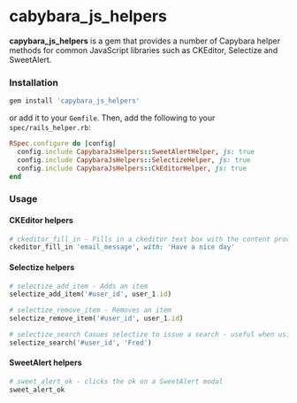 # cabybara_js_helpers

**capybara_js_helpers** is a gem that provides a number of Capybara helper methods for common JavaScript libraries such
as CKEditor, Selectize and SweetAlert.

### Installation
```bash
gem install 'capybara_js_helpers'
```

or add it to your `Gemfile`. Then, add the following to your `spec/rails_helper.rb`:

```ruby
RSpec.configure do |config|
  config.include CapybaraJsHelpers::SweetAlertHelper, js: true
  config.include CapybaraJsHelpers::SelectizeHelper, js: true
  config.include CapybaraJsHelpers::CkEditorHelper, js: true
end
```

### Usage

#### CKEditor helpers
```ruby
# ckeditor_fill_in - Fills in a ckeditor text box with the content provided, e.g.:
ckeditor_fill_in 'email_message', with: 'Have a nice day'
```

#### Selectize helpers
```ruby
# selectize_add_item - Adds an item
selectize_add_item('#user_id', user_1.id)

# selectize_remove_item - Removes an item
selectize_remove_item('#user_id', user_1.id)

# selectize_search Casues selectize to issue a search - useful when using remote data loading
selectize_search('#user_id', 'Fred')
```

#### SweetAlert helpers
```ruby
# sweet_alert_ok - clicks the ok on a SweetAlert modal
sweet_alert_ok
```
